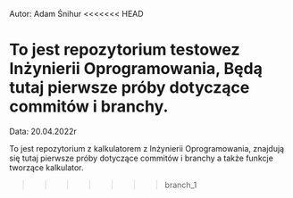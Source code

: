 Autor: Adam Śnihur
<<<<<<< HEAD


To jest repozytorium testowez Inżynierii Oprogramowania,
Będą tutaj pierwsze próby dotyczące commitów i branchy.
=======
Data: 20.04.2022r

To jest repozytorium z kalkulatorem z Inżynierii Oprogramowania,
znajdują się tutaj pierwsze próby dotyczące commitów i branchy a także funkcje tworzące kalkulator.
>>>>>>> branch_1
